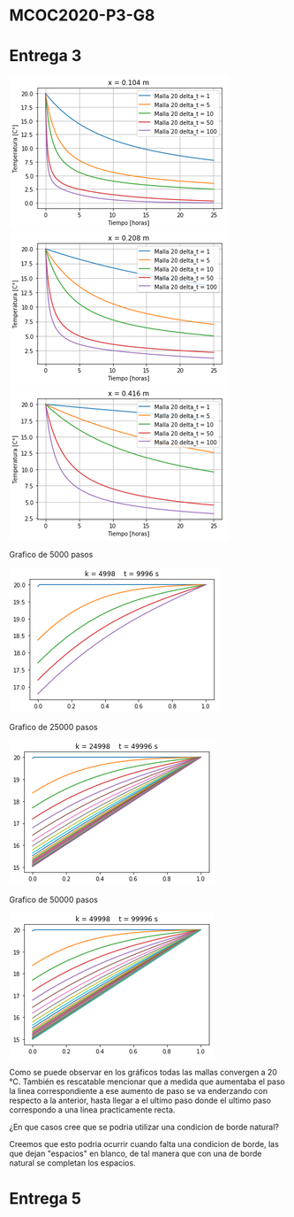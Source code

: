 # MCOC2020-P3-G8
# Entrega 3


![alt text](https://github.com/EduardoGM98/MCOC2020-P3-G8/blob/main/Imagen_Memoria_1.png)
![alt text](https://github.com/EduardoGM98/MCOC2020-P3-G8/blob/main/Imagen_Memoria_2.png)
![alt text](https://github.com/EduardoGM98/MCOC2020-P3-G8/blob/main/Imagen_Memoria_3.png)<br>

Grafico de 5000 pasos

![alt text](https://github.com/EduardoGM98/MCOC2020-P3-G8/blob/main/Grafico_5000_pasos.png)

Grafico de 25000 pasos

![alt text](https://github.com/EduardoGM98/MCOC2020-P3-G8/blob/main/Grafico_25000_pasos.png)

Grafico de 50000 pasos

![alt text](https://github.com/EduardoGM98/MCOC2020-P3-G8/blob/main/Grafico_50000_pasos.png)<br>


Como se puede observar en los gráficos todas las mallas convergen a 20 °C. También es rescatable mencionar que a medida que aumentaba el paso la linea correspondiente a ese aumento de paso se va enderzando con respecto a la anterior, hasta llegar a el ultimo paso donde el ultimo paso correspondo a una linea practicamente recta. 

¿En que casos cree que se podria utilizar una condicion de borde natural?

Creemos que esto podria ocurrir cuando falta una condicion de borde, las que dejan "espacios" en blanco, de tal manera que con una de borde natural se completan los espacios.


# Entrega 5
